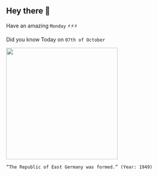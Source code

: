 ## Hey there 👋
Have an amazing `Monday` ⚡⚡⚡

Did you know Today on `07th of October`
 
 [<img src="https://static.dw.com/image/50722132_7.png" width="300" />](https://en.wikipedia.org/wiki/East_Germany) 
 ```
“The Republic of East Germany was formed.” (Year: 1949)
```
